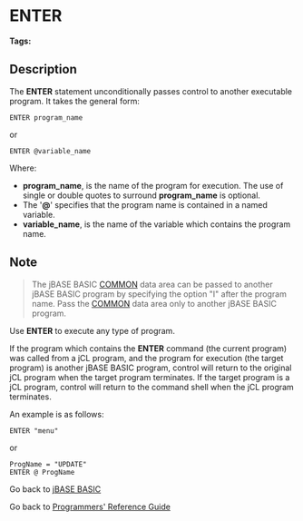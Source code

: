 # ENTER

<PageHeader />

**Tags:**
<badge text='program execution' vertical='middle' />

## Description

The **ENTER** statement unconditionally passes control to another executable program. It takes the general form:

```
ENTER program_name
```

or

```
ENTER @variable_name
```

Where:

- **program\_name**, is the name of the program for execution. The use of single or double quotes to surround **program\_name** is optional.
- The '**@**' specifies that the program name is contained in a named variable.
- **variable\_name**, is the name of the variable which contains the program name.

## Note

> The jBASE BASIC [COMMON](./../common) data area can be passed to another jBASE BASIC program by specifying the option "I" after the program name. Pass the [COMMON](./../common) data area only to another jBASE BASIC program.

Use **ENTER** to execute any type of program.

If the program which contains the **ENTER** command (the current program) was called from a jCL program, and the program for execution (the target program) is another jBASE BASIC program, control will return to the original jCL program when the target program terminates. If the target program is a jCL program, control will return to the command shell when the jCL program terminates.

An example is as follows:

```
ENTER "menu"
```

or

```
ProgName = "UPDATE"
ENTER @ ProgName
```

Go back to [jBASE BASIC](./../README.md)

Go back to [Programmers' Reference Guide](./../../reference-guides/jbc/README.md)

<PageFooter />
